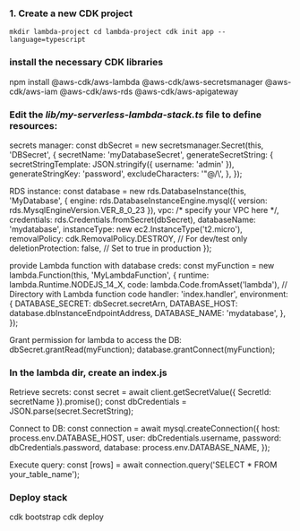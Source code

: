 ### 1. Create a new CDK project
``
mkdir lambda-project
cd lambda-project
cdk init app --language=typescript
``
### install the necessary CDK libraries
npm install @aws-cdk/aws-lambda @aws-cdk/aws-secretsmanager @aws-cdk/aws-iam @aws-cdk/aws-rds @aws-cdk/aws-apigateway

### Edit the *lib/my-serverless-lambda-stack.ts* file to define resources:
secrets manager:
const dbSecret = new secretsmanager.Secret(this, 'DBSecret', {
    secretName: 'myDatabaseSecret',
    generateSecretString: {
        secretStringTemplate: JSON.stringify({ username: 'admin' }),
        generateStringKey: 'password',
        excludeCharacters: '"@/\\',
    },
});

RDS instance:
const database = new rds.DatabaseInstance(this, 'MyDatabase', {
    engine: rds.DatabaseInstanceEngine.mysql({ version: rds.MysqlEngineVersion.VER_8_0_23 }),
    vpc: /* specify your VPC here */,
    credentials: rds.Credentials.fromSecret(dbSecret),
    databaseName: 'mydatabase',
    instanceType: new ec2.InstanceType('t2.micro'),
    removalPolicy: cdk.RemovalPolicy.DESTROY, // For dev/test only
    deletionProtection: false, // Set to true in production
});

provide Lambda function with database creds:
const myFunction = new lambda.Function(this, 'MyLambdaFunction', {
    runtime: lambda.Runtime.NODEJS_14_X,
    code: lambda.Code.fromAsset('lambda'), // Directory with Lambda function code
    handler: 'index.handler',
    environment: {
        DATABASE_SECRET: dbSecret.secretArn,
        DATABASE_HOST: database.dbInstanceEndpointAddress,
        DATABASE_NAME: 'mydatabase',
    },
});

Grant permission for lambda to access the DB:
dbSecret.grantRead(myFunction);
database.grantConnect(myFunction);

### In the lambda dir, create an index.js
Retrieve secrets:
const secret = await client.getSecretValue({ SecretId: secretName }).promise();
const dbCredentials = JSON.parse(secret.SecretString);

Connect to DB:
const connection = await mysql.createConnection({
    host: process.env.DATABASE_HOST,
    user: dbCredentials.username,
    password: dbCredentials.password,
    database: process.env.DATABASE_NAME,
});

Execute query:
const [rows] = await connection.query('SELECT * FROM your_table_name');

### Deploy stack
cdk bootstrap
cdk deploy

